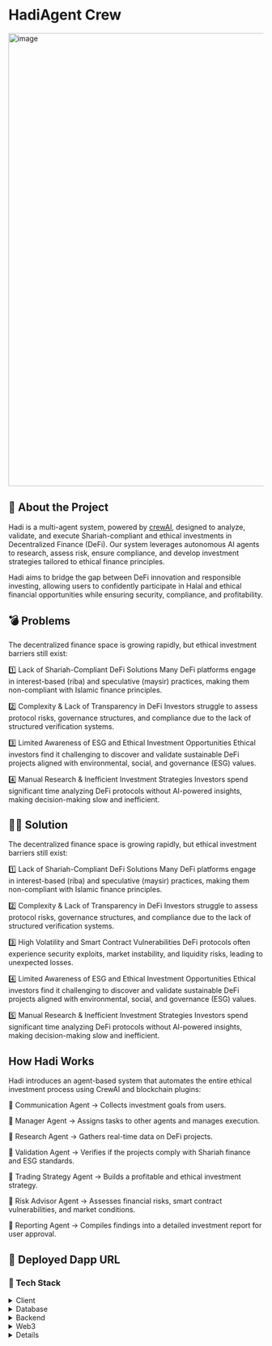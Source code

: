 # HadiAgent Crew


<img width="893" alt="image" src="https://github.com/user-attachments/assets/8ca8d3b5-6f0c-4e69-83d1-3e73636f9ace" />


<!-- About the Project -->
## :star2: About the Project


Hadi is a multi-agent system, powered by [crewAI](https://crewai.com), designed to analyze, validate, and execute Shariah-compliant and ethical investments in Decentralized Finance (DeFi). Our system leverages autonomous AI agents to research, assess risk, ensure compliance, and develop investment strategies tailored to ethical finance principles.

Hadi aims to bridge the gap between DeFi innovation and responsible investing, allowing users to confidently participate in Halal and ethical financial opportunities while ensuring security, compliance, and profitability.




<!-- Problems -->
## :bomb: Problems
The decentralized finance space is growing rapidly, but ethical investment barriers still exist:

1️⃣ Lack of Shariah-Compliant DeFi Solutions
Many DeFi platforms engage in interest-based (riba) and speculative (maysir) practices, making them non-compliant with Islamic finance principles.

2️⃣ Complexity & Lack of Transparency in DeFi
Investors struggle to assess protocol risks, governance structures, and compliance due to the lack of structured verification systems.

3️⃣ Limited Awareness of ESG and Ethical Investment Opportunities
Ethical investors find it challenging to discover and validate sustainable DeFi projects aligned with environmental, social, and governance (ESG) values.


4️⃣ Manual Research & Inefficient Investment Strategies
Investors spend significant time analyzing DeFi protocols without AI-powered insights, making decision-making slow and inefficient.


<!-- Solution -->
## :woman_technologist: Solution

 
The decentralized finance space is growing rapidly, but ethical investment barriers still exist:

1️⃣ Lack of Shariah-Compliant DeFi Solutions
Many DeFi platforms engage in interest-based (riba) and speculative (maysir) practices, making them non-compliant with Islamic finance principles.


2️⃣ Complexity & Lack of Transparency in DeFi
Investors struggle to assess protocol risks, governance structures, and compliance due to the lack of structured verification systems.


3️⃣ High Volatility and Smart Contract Vulnerabilities
DeFi protocols often experience security exploits, market instability, and liquidity risks, leading to unexpected losses.


4️⃣ Limited Awareness of ESG and Ethical Investment Opportunities
Ethical investors find it challenging to discover and validate sustainable DeFi projects aligned with environmental, social, and governance (ESG) values.


5️⃣ Manual Research & Inefficient Investment Strategies
Investors spend significant time analyzing DeFi protocols without AI-powered insights, making decision-making slow and inefficient.


## How Hadi Works
Hadi introduces an agent-based system that automates the entire ethical investment process using CrewAI and blockchain plugins:

🔹 Communication Agent → Collects investment goals from users.

🔹 Manager Agent → Assigns tasks to other agents and manages execution.

🔹 Research Agent → Gathers real-time data on DeFi projects.

🔹 Validation Agent → Verifies if the projects comply with Shariah finance and ESG standards.

🔹 Trading Strategy Agent → Builds a profitable and ethical investment strategy.

🔹 Risk Advisor Agent → Assesses financial risks, smart contract vulnerabilities, and market conditions.

🔹 Reporting Agent → Compiles findings into a detailed investment report for user approval.




<!-- Deployed Dapp URL -->
## :link: Deployed Dapp URL 









</div>


<!-- TechStack -->
### :space_invader: Tech Stack

<details>
  <summary>Client</summary>
  <ul>
    <li><a href="https://reactjs.org/">React.js</a></li>
    <li><a href="https://tailwindcss.com/">TailwindCSS</a></li>
    
  </ul>
</details>

<details>
<summary>Database</summary>
  <ul>
  <li><a href="https://aws.amazon.com/">Amazon DynamoDB</a></li>
  </ul>
</details>


<details>
<summary>Backend</summary>
  <ul> 
    <li><a href="https://aws.amazon.com/it/elasticbeanstalk/">Amazon Cloud Elastic-beanstalk</a></li>
    <li><a href="https://www.nodejs.org/">Nodejs</a></li>
  </ul>
</details>


<details>
<summary>Web3</summary>
  <li><a href="https://hardhat.org/">Hardhat</a></li>
  <li><a href="https://chain.link/keepers/">Chainlink</a></li>
  <li><a href="https://docs.ethers.io/v5/">Etherjs</a></li>
  <ul> 
</details>
  
  <details>

    
  ---

### :octopus: 💰 Bounties from Agentic Ethereum & How We Can Use Them!

We can participate in Agentic Ethereum bounties to enhance Hadi’s capabilities and improve DeFi automation, interoperability, and security. Below are some relevant prizes and how we can integrate them:

🔹 ** 1. Safe{Core} – Automating Smart Contract Wallets**
💰 Bounty: Build AI agents that interact with Safe{Core} smart contract wallets.
🔗 Safe{Core} Prize Details: https://ethglobal.com/events/agents/prizes


✅ How We Can Use It:

Implement an Automated DeFi Wallet Management Agent that securely manages investments, signs transactions, and prevents unauthorized access.
Automate gas fee optimizations for users by predicting network conditions.

🔹 **2. Airstack – Enabling Cross-Chain AI Agent Queries**
💰 Bounty: Leverage Airstack to enable agents to fetch and analyze multi-chain data.
🔗 Airstack Prize Details: https://ethglobal.com/events/agents/prizes


✅ How We Can Use It:

Research Agent can query Airstack APIs to collect on-chain data from multiple blockchains.
Improve cross-chain investment strategies by analyzing liquidity and governance across Ethereum, Mantle, and other chains.


🔹 **3. Gnosis Chain – Building DeFi Agents on Low-Cost Networks**
💰 Bounty: Deploy agent-based DeFi automation on Gnosis Chain.
🔗 Gnosis Chain Prize Details: https://ethglobal.com/events/agents/prizes

✅ How We Can Use It:

Deploy Hadi’s DeFi trading strategies on Gnosis Chain, allowing users to make low-cost, ethical investments.
Reduce gas fees and improve accessibility for investors with smaller capital.

🔹 **4. Uniswap – AI for Decentralized Trading**
💰 Bounty: Build AI agents that optimize Uniswap liquidity provision.
🔗 Uniswap Prize Details: https://ethglobal.com/events/agents/prizes

✅ How We Can Use It:

Trading Strategy Agent can optimize liquidity staking by analyzing Uniswap pools.
Prevent impermanent loss using machine-learning-driven portfolio balancing.

🚀 **How to Integrate These Bounties in Hadi**
We can integrate these bounties into our existing agent economy by:

1️⃣ Integrating Safe{Core} for Wallet Automation → Use Safe{Core} SDK for transaction signing.
2️⃣ Using Airstack for Cross-Chain Research → Query multi-chain DeFi data to improve strategy development.
3️⃣ Deploying on Gnosis Chain → Use lower-cost transactions for executing AI-driven trades.
4️⃣ Leveraging Uniswap for AI-Driven Trading → Train Trading Strategy Agent to optimize LP investments.

🌍 **Beneficial Outcomes**
✔️ Enables Ethical & Shariah-Compliant DeFi Investing → Ensures investments align with moral finance principles.
✔️ Increases Transparency → AI-driven Shariah validation and risk assessment improves trust.
✔️ Reduces Investment Risks → AI agents automate risk management to protect user funds.
✔️ Saves Time & Resources → Automates DeFi research and strategy execution.
✔️ Supports ESG & Sustainable Finance → Identifies DeFi projects promoting environmental and ethical impact.



**#### 🔜 What’s Next for **Hadi**?**
🛠️ Expanding AI Agent Capabilities

Implement Machine Learning models to enhance DeFi prediction accuracy.
Train Trading Strategy Agents using real-world investment data.
🔗 Integrating with More Blockchains

Expand support for Polygon, Arbitrum, Optimism, and other L2 networks.
Develop cross-chain AI agents for multi-chain investment strategies.
🤖 Enhancing Security & Smart Contract Auditing

Implement on-chain security scanners for rug pull detection.
Improve automated Shariah compliance validation.
🚀 Building Hadi dApp

Launch a user-friendly web interface where investors can access AI-driven reports & strategies.
Integrate safe, one-click DeFi execution based on AI recommendations.

     


<!-- Env Variables -->
### :key: Environment Variables

To run **Hadi**, you will need to add the following environment variables to your .env file

`API_KEY`

`ANOTHER_API_KEY`

<!-- Getting Started -->
## 	:toolbox: Getting Started

<!-- Prerequisites -->
### :bangbang: Prerequisites

This project uses Node as package manager

```bash
 npm install
```

<!-- Installation -->
### :gear: Installation

Install dependencies with npm

```bash
  npm install 
  cd app/client
```
   

## Installation

Ensure you have Python >=3.10 <=3.13 installed on your system. This project uses [UV](https://docs.astral.sh/uv/) for dependency management and package handling, offering a seamless setup and execution experience.

First, if you haven't already, install uv:

```bash
pip install uv
```

Next, navigate to your project directory and install the dependencies:

(Optional) Lock the dependencies and install them by using the CLI command:
```bash
crewai install
```
### Customizing

**Add your `OPENAI_API_KEY` into the `.env` file**

- Modify `src/rabe7agent/config/agents.yaml` to define your agents
- Modify `src/rabe7agent/config/tasks.yaml` to define your tasks
- Modify `src/rabe7agent/crew.py` to add your own logic, tools and specific args
- Modify `src/rabe7agent/main.py` to add custom inputs for your agents and tasks


## Running the Project

To kickstart your crew of AI agents and begin task execution, run this from the root folder of your project:

```bash
$ crewai run
```

This command initializes the rabe7Agent Crew, assembling the agents and assigning them tasks as defined in your configuration.

This example, unmodified, will run the create a `report.md` file with the output of a research on LLMs in the root folder.

## Understanding Your Crew

The rabe7Agent Crew is composed of multiple AI agents, each with unique roles, goals, and tools. These agents collaborate on a series of tasks, defined in `config/tasks.yaml`, leveraging their collective skills to achieve complex objectives. The `config/agents.yaml` file outlines the capabilities and configurations of each agent in your crew.

## Support

For support, questions, or feedback regarding the Rabe7Agent Crew or crewAI.
- Visit our [documentation](https://docs.crewai.com)
- Reach out to us through our [GitHub repository](https://github.com/joaomdmoura/crewai)
- [Join our Discord](https://discord.com/invite/X4JWnZnxPb)
- [Chat with our docs](https://chatg.pt/DWjSBZn)

  

<!-- Team -->
## :wave: Team

| Member | Title | Description | Linkedin | GitHub   |
| ----------- | ----------- | ----------- |----------- |----------- |
| Eman Herawy      | Blockchain Developer & Smart Contract Security Auditor  | Setting-up agents            |   https://www.linkedin.com/in/emanherawy/    | Eman Herawy |
| Mohamed Sharabassy| Data Scientist     | Coordinate the project technicals | https://www.linkedin.com/in/mohamedsharabassy/                 | -             |
| Lena Hierz   | Developer  | Designing the agent economy & front-end          | https://www.linkedin.com/in/lena-hierzi-8221151ab/ | -        |
| Nada Jabr  | Business Developer | Defining agents' roles, needed tools and plug-ins           | https://www.linkedin.com/in/nada-jabr-15838b39/  | NJ-2021        |


 
   
   <!-- Demo -->
  - ## :cinema: Demo
  https://www.loom.com/share/244e002e8c5641f88377982e65d079ee?sid=d2cc4f25-5524-4174-9971-def84109f100
  


